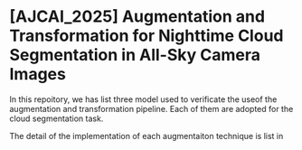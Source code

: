 # [AJCAI_2025] Augmentation and Transformation for Nighttime Cloud Segmentation in All-Sky Camera Images

In this repoitory, we has list three model used to verificate the useof the augmentation and transformation pipeline. Each of them are adopted for the cloud segmentation task.

The detail of the implementation of each augmentaiton technique is list in 
